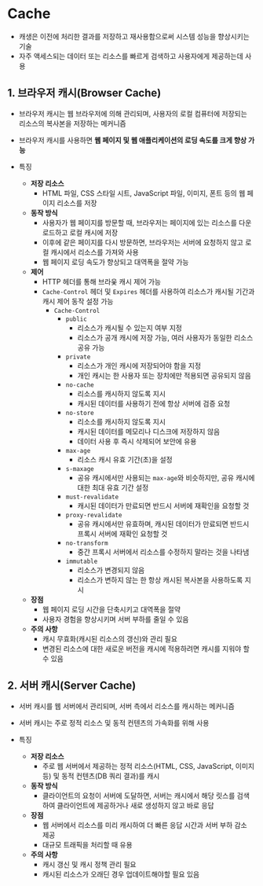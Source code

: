 # Cache
- 캐생은 이전에 처리한 결과를 저장하고 재사용함으로써 시스템 성능을 향상시키는 기술
- 자주 액세스되는 데이터 또는 리소스를 빠르게 검색하고 사용자에게 제공하는데 사용
## 1. 브라우저 캐시(Browser Cache)

- 브라우저 캐시는 웹 브라우저에 의해 관리되며, 사용자의 로컬 컴퓨터에 저장되는 리소스의 복사본을 저장하는 메커니즘
- 브라우저 캐시를 사용하면 **웹 페이지 및 웹 애플리케이션의 로딩 속도를 크게 향상 가능**

- 특징
  - **저장 리소스**
    - HTML 파일, CSS 스타일 시트, JavaScript 파일, 이미지, 폰트 등의 웹 페이지 리소스를 저장
  - **동작 방식**
    - 사용자가 웹 페이지를 방문할 때, 브라우저는 페이지에 있는 리소스를 다운로드하고 로컬 캐시에 저장
    - 이후에 같은 페이지를 다시 방문하면, 브라우저는 서버에 요청하지 않고 로컬 캐시에서 리소스를 가져와 사용
    - 웹 페이지 로딩 속도가 향상되고 대역폭을 절약 가능
  - **제어**
    - HTTP 헤더를 통해 브라웆 캐시 제어 가능
    - `Cache-Control` 헤더 및 `Expires` 헤더를 사용하여 리소스가 캐시될 기간과 캐시 제어 동작 설정 가능
      - `Cache-Control`
        - `public`
          - 리소스가 캐시될 수 있는지 여부 지정
          - 리소스가 공개 캐시에 저장 가능, 여러 사용자가 동일한 리소스 공유 가능
        - `private`
          - 리소스가 개인 캐시에 저장되어야 함을 지정
          - 개인 캐시는 한 사용자 또는 장치에만 적용되면 공유되지 않음
        - `no-cache`
          - 리소스를 캐시하지 않도록 지시
          - 캐시된 데이터를 사용하기 전에 항상 서버에 검증 요청
        - `no-store`
          - 리소소를 캐시하지 않도록 지시
          - 캐시된 데이터를 메모리나 디스크에 저장하지 않음
          - 데이터 사용 후 즉시 삭제되어 보안에 유용
        - `max-age`
          - 리소스 캐시 유효 기간(초)을 설정
        - `s-maxage`
          - 공유 캐시에서만 사용되는 `max-age`와 비슷하지만, 공유 캐시에 대한 최대 유효 기간 설정
        - `must-revalidate`
          - 캐시된 데이터가 만료되면 반드시 서버에 재확인을 요청할 것
        - `proxy-revalidate`
          - 공유 캐시에서만 유효하며, 캐시된 데이터가 만료되면 반드시 프록시 서버에 재확인 요청할 것
        - `no-transform`
          - 중간 프록시 서버에서 리소스를 수정하지 말라는 것을 나타냄
        - `immutable`
          - 리소스가 변경되지 않음
          - 리소스가 변하지 않는 한 항상 캐시된 복사본을 사용하도록 지시
  - **장점**
    - 웹 페이지 로딩 시간을 단축시키고 대역폭을 절약
    - 사용자 경험을 향상시키며 서버 부하를 줄일 수 있음
  - **주의 사항**
    - 캐시 무효화(캐시된 리소스의 갱신)와 관리 필요
    - 변경된 리소스에 대한 새로운 버전을 캐시에 적용하려면 캐시를 지워야 할 수 있음

## 2. 서버 캐시(Server Cache)

- 서버 캐시를 웹 서버에서 관리되며, 서버 측에서 리소스를 캐시하는 메커니즘
- 서버 캐시는 주로 정적 리소스 및 동적 컨텐츠의 가속화를 위해 사용

- 특징
  - **저장 리소스**
    - 주로 웹 서버에서 제공하는 정적 리소스(HTML, CSS, JavaScript, 이미지 등) 및 동적 컨텐츠(DB 쿼리 결과)를 캐시
  - **동작 방식**
    - 클라이언트의 요청이 서버에 도달하면, 서버는 캐시에서 해당 릿스를 검색하여 클라이언트에 제공하거나 새로 생성하지 않고 바로 응답
  - **장점**
    - 웹 서버에서 리소스를 미리 캐시하여 더 빠른 응답 시간과 서버 부하 감소 제공
    - 대규모 트래픽을 처리할 때 유용
  - **주의 사항**
    - 캐시 갱신 및 캐시 정책 관리 필요
    - 캐시된 리소스가 오래딘 경우 업데이트해야할 필요 있음

